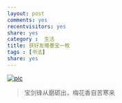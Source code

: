 ```yaml
---
layout: post
comments: yes
recentvisitors: yes
share: yes
category :  生活
title: 获好友赠墨宝一枚
tags : [书法]
share: yes
---
```


<a class="fancybox" rel="gallary1" href="http://i.imgur.com/Ew8QS2P.jpg" title="pic"><img src="http://i.imgur.com/Ew8QS2P.jpg" alt="pic"/></a>

> 宝剑锋从磨砺出，梅花香自苦寒来
